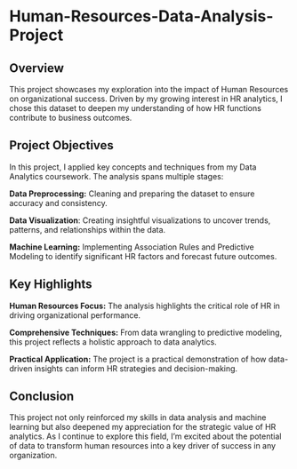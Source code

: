# Human-Resources-Data-Analysis-Project

## Overview

This project showcases my exploration into the impact of Human Resources on organizational success. Driven by my growing interest in HR analytics, I chose this dataset to deepen my understanding of how HR functions contribute to business outcomes.

## Project Objectives

In this project, I applied key concepts and techniques from my Data Analytics coursework. The analysis spans multiple stages:

**Data Preprocessing:** Cleaning and preparing the dataset to ensure accuracy and consistency.

**Data Visualization**: Creating insightful visualizations to uncover trends, patterns, and relationships within the data.

**Machine Learning:** Implementing Association Rules and Predictive Modeling to identify significant HR factors and forecast future outcomes.

## Key Highlights

**Human Resources Focus:** The analysis highlights the critical role of HR in driving organizational performance.

**Comprehensive Techniques:** From data wrangling to predictive modeling, this project reflects a holistic approach to data analytics.

**Practical Application:** The project is a practical demonstration of how data-driven insights can inform HR strategies and decision-making.


## Conclusion

This project not only reinforced my skills in data analysis and machine learning but also deepened my appreciation for the strategic value of HR analytics. As I continue to explore this field, I’m excited about the potential of data to transform human resources into a key driver of success in any organization.
